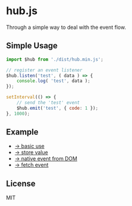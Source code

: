# hub.js

Through a simple way to deal with the event flow.

## Simple Usage

```js
import $hub from './dist/hub.min.js';

// register an event listener
$hub.listen('test', ( data ) => {
    console.log( 'test', data );
});

setInterval(() => {
    // send the 'test' event
    $hub.emit('test', { code: 1 });
}, 1000);
```

## Example

* [→ basic use](https://github.com/yyued/hub.js/blob/master/example/basic_use.html)
* [→ store value](https://github.com/yyued/hub.js/blob/master/example/store_value.html)
* [→ native event from DOM](https://github.com/yyued/hub.js/blob/master/example/native_event_from_dom.html)
* [→ fetch event](https://github.com/yyued/hub.js/blob/master/example/fetch_event.html)

## License

MIT
